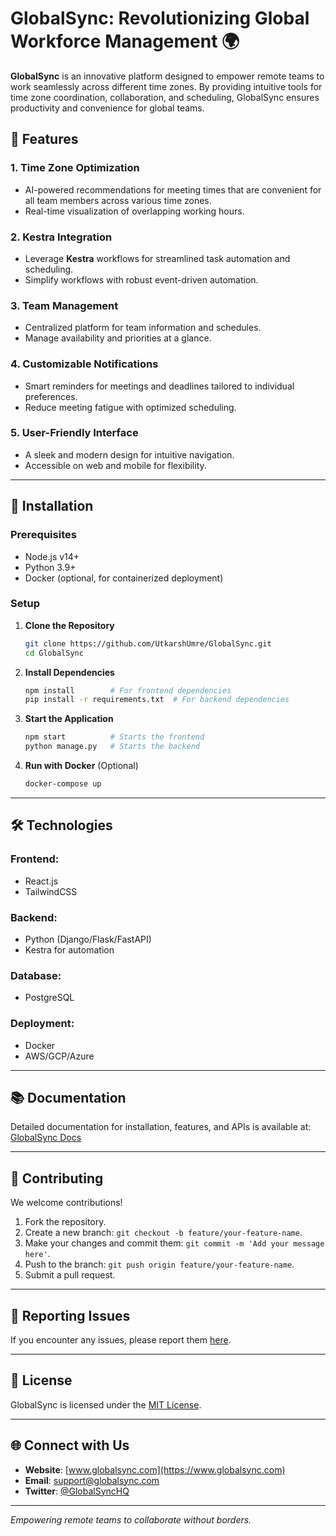 # GlobalSync: Revolutionizing Global Workforce Management 🌍

**GlobalSync** is an innovative platform designed to empower remote teams to work seamlessly across different time zones. By providing intuitive tools for time zone coordination, collaboration, and scheduling, GlobalSync ensures productivity and convenience for global teams.

## 🌟 Features

### 1. **Time Zone Optimization**

- AI-powered recommendations for meeting times that are convenient for all team members across various time zones.
- Real-time visualization of overlapping working hours.

### 2. **Kestra Integration**

- Leverage **Kestra** workflows for streamlined task automation and scheduling.
- Simplify workflows with robust event-driven automation.

### 3. **Team Management**

- Centralized platform for team information and schedules.
- Manage availability and priorities at a glance.

### 4. **Customizable Notifications**

- Smart reminders for meetings and deadlines tailored to individual preferences.
- Reduce meeting fatigue with optimized scheduling.

### 5. **User-Friendly Interface**

- A sleek and modern design for intuitive navigation.
- Accessible on web and mobile for flexibility.

---

## 🚀 Installation

### Prerequisites

- Node.js v14+
- Python 3.9+
- Docker (optional, for containerized deployment)

### Setup

1. **Clone the Repository**

   ```bash
   git clone https://github.com/UtkarshUmre/GlobalSync.git
   cd GlobalSync
   ```

2. **Install Dependencies**

   ```bash
   npm install        # For frontend dependencies
   pip install -r requirements.txt  # For backend dependencies
   ```

3. **Start the Application**

   ```bash
   npm start          # Starts the frontend
   python manage.py   # Starts the backend
   ```

4. **Run with Docker** (Optional)
   ```bash
   docker-compose up
   ```

---

## 🛠️ Technologies

### Frontend:

- React.js
- TailwindCSS

### Backend:

- Python (Django/Flask/FastAPI)
- Kestra for automation

### Database:

- PostgreSQL

### Deployment:

- Docker
- AWS/GCP/Azure

---

## 📚 Documentation

Detailed documentation for installation, features, and APIs is available at: [GlobalSync Docs](https://docs.globalsync.com)

---

## 🤝 Contributing

We welcome contributions!

1. Fork the repository.
2. Create a new branch: `git checkout -b feature/your-feature-name`.
3. Make your changes and commit them: `git commit -m 'Add your message here'`.
4. Push to the branch: `git push origin feature/your-feature-name`.
5. Submit a pull request.

---

## 🐞 Reporting Issues

If you encounter any issues, please report them [here](https://github.com/GlobalSync/GlobalSync/issues).

---

## 📜 License

GlobalSync is licensed under the [MIT License](LICENSE).

---

## 🌐 Connect with Us

- **Website**: [www.globalsync.com](https://www.globalsync.com)
- **Email**: support@globalsync.com
- **Twitter**: [@GlobalSyncHQ](https://twitter.com/GlobalSyncHQ)

---

_Empowering remote teams to collaborate without borders._
